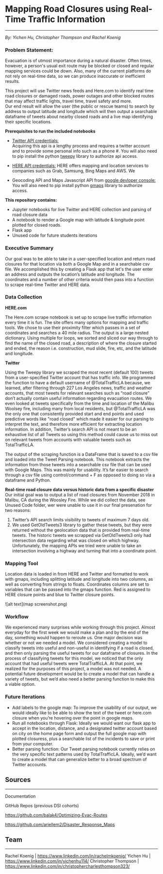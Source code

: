 # Mapping Road Closures using Real-Time Traffic Information

----

_By: Yichen Hu, Christopher Thompson and Rachel Koenig_

### Problem Statement:

Evacuation is of utmost importance during a natural disaster.  Often times, however, a person's usual exit route may be blocked or closed and regular mapping services could be down. Also, many of the current platforms do not rely on real-time data, so we can produce inaccurate or inefficient results.

This project will use Twitter news feeds and Here.com to identify real time road closures or damaged roads, power outages and other blocked routes that may affect traffic lights, travel time, travel safety and more.  
Our end result will allow the user (the public or rescue teams) to search by address to output latitude and longitude which will then output a searchable dataframe of tweets about nearby closed roads and a live map identifying their specific locations. 

**Prerequisites to run the included notebooks** 
 
- [Twitter API credentials:](https://developer.twitter.com/en/apps)   
Acquiring this api is a lengthy process and requires a twitter account and to provide some personal info such as a phone #.  You will also need to pip install the python [tweepy](https://www.tweepy.org/) library  to authorize api access.

- [HERE API credentials:](https://developer.here.com/)
HERE offers mapping and location services to companies such as Grab, Samsung, Bing Maps and AWS.  We 

- Geocoding API and Maps Javascript API from [google devloper console:](https://console.developers.google.com/apis/)
You will also need to pip install python [gmaps](https://jupyter-gmaps.readthedocs.io/en/latest/install.html) library to authorize access.


**This repository contains:** 

- Jupyter notebooks for live Twitter and HERE collection and parsing of road closure data
- A notebook to render a Google map with latitude & longitude point plotted for closed roads.
- Flask app 
- Unused code for future students iterations 

### Executive Summary 

Our goal was to be able to take in a user-specified location and return road closures for that location via both a Google Map and in a searchable csv file. We accomplished this by creating a Flask app that let's the user enter an address and outputs the location’s latitude and longitude. The coordinates and a number of other criteria would then pass into a function to scrape real-time Twitter and HERE data. 

### Data Collection

**HERE.com** 

The Here.com scrape notebook is set up to scrape live traffic information every time it is fun.  The site offers many options for mapping and traffic tools.  We chose to use their proximity filter which passes in a set of coordinates and searches a 40 mile radius. The output is a large nested dictionary.  Using multiple for loops, we sorted and sliced our way through to find the name of the closed road, a description of where the closure started and ended, the reason i.e. construction, mud slide, fire, etc, and the latitude and longitude. 

**Twitter** 

Using the Tweepy library we scraped the most recent (default 100) tweets from a user-specified Twitter account that has traffic info.  We programmed the function to have a default username of  @TotalTrafficLA because, we learned, after filtering through 227 Los Angeles news, traffic and weather accounts, that most tweets for relevant searches such as “road closure” don’t actually contain useful information regarding evacuation routes. We even looked at tweets specifically from the time and location of the Malibu Woolsey fire, including many from local residents, but @TotalTrafficLA was the only one that consistently provided start and end points and used predictive words like "road closed" which made it easier for our parsing to interpret the text, and therefore more efficient for extracting location information. 
In addition, Twitter’s search API is not meant to be an exhaustive list of all Tweets so using this method could cause us to miss out on relevant tweets from accounts with valuable tweets such as TotalTrafficLA. 

The output of the scraping function is a DataFrame that is saved to a csv file and loaded into the Tweet Parsing notebook. This notebook extracts the information from those tweets into a searchable csv file that can be used with Google Maps. This was mainly for usability. It’s far easier to search through a csv file using control/command + F as opposed to doing so via a dataframe and Python.

**Real-time road closure data versus historic data from a specific disaster**
Our initial goal was to output a list of road closures from November 2018 in Malibu, CA during the Woosley Fire. While we did collect the data, see Unused Code folder, wer were unable to use it in our final presenation for two reasons:
1. Twitter’s API search limits visibility to tweets of maximum 7 days old. 
2. We used GetOldTweets3 library to gather these tweets, but they were returned without the geolocation data that is provided from real-time tweets.  The historic tweets we scrapped via GetOldTweets3 only had intersection data regarding what was closed on which highway. Unfortunately, the mapping APIs we tried were unable to take an intersection involving a highway and turning that into a coordinate point.  

### Mapping Tool

Location data is loaded in from HERE and Twitter and formatted to work with gmaps, including splitting latitude and longitude into two columns, as well as converting from strings to floats.   Coordinates columns are set to variables that can be passed into the gmaps function. Red is assigned to HERE closure points and blue to Twitter closure points.

![alt text](map screenshot.png)


### Workflow 

We experienced many surprises while working through this project.  Almost everyday for the first week we would make a plan and by the end of the day, something would happen to reroute us. 
One major decision was whether or not we needed a model.  We considered creating a model to classify tweets into useful and non-useful in identifying if a road is closed, and then only parsing the useful tweets for our dataframe of closures. In the process of classifying tweets for this model, we noticed that the only account that had useful tweets were TotalTrafficLA. At that point, we realized for the purposes of this project, a model was not needed.  A potential future development would be to create a model that can handle a variety of tweets, but we’d also need a better parsing function to make this a viable option.


### Future Iterations 

- Add labels to the google map: To improve the usability of our output, we would ideally like to be able to show the text of the tweet or here.com closure when you’re hovering over the point in google maps. 
- Run all notebooks through Flask: Ideally we would want our flask app to accept in the location, distance, and a designated twitter account based on city on the home page form and output the full google map with plotted closuress, plus a searchable list of the incidents to save or print from your computer.
- Better parsing function: Our Tweet parsing notebook currently relies on the very specific text patterns used by TotalTrafficLA. Ideally, we’d want to create a model that can generalize better to a broad spectrum of Twitter accounts.

## Sources 
----

Documentation 

GitHub Repos (previous DSI cohorts)

https://github.com/balak4/Optimizing-Evac-Routes

https://github.com/ariellem2/Disaster_Response_Maps


## Team
----
Rachel Koenig | https://www.linkedin.com/in/rachelmkoenig/
Yichen Hu | https://www.linkedin.com/in/yichenhu114/
Christopher Thompson | https://www.linkedin.com/in/christophercharlesthompson323/